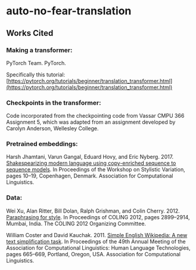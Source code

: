 # auto-no-fear-translation

## Works Cited

### Making a transformer:
PyTorch Team. PyTorch.

Specifically this tutorial: [https://pytorch.org/tutorials/beginner/translation_transformer.html](https://pytorch.org/tutorials/beginner/translation_transformer.html)

### Checkpoints in the transformer:
Code incorporated from the checkpointing code from Vassar CMPU 366 Assignment 5, which was adapted from an assignment developed by Carolyn Anderson, Wellesley College.

### Pretrained embeddings:
Harsh Jhamtani, Varun Gangal, Eduard Hovy, and Eric Nyberg. 2017. [Shakespearizing modern language using copy-enriched sequence to sequence models](https://aclanthology.org/W17-4902/). In Proceedings of the Workshop on Stylistic Variation, pages 10–19, Copenhagen, Denmark. Association for Computational Linguistics.

### Data:
Wei Xu, Alan Ritter, Bill Dolan, Ralph Grishman, and Colin Cherry. 2012. [Paraphrasing for style](https://aclanthology.org/C12-1177/). In Proceedings of COLING 2012, pages 2899–2914, Mumbai, India. The COLING 2012 Organizing Committee.

William Coster and David Kauchak. 2011. [Simple English Wikipedia: A new text simplification task](https://aclanthology.org/P11-2117). In Proceedings of the 49th Annual Meeting of the Association for Computational Linguistics: Human Language Technologies, pages 665–669, Portland, Oregon, USA. Association for Computational Linguistics.
